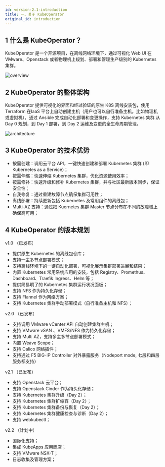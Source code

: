 ```yaml
---
id: version-2.1-introduction
title: 一、关于 KubeOperator
original_id: introduction
---
```


## 1 什么是 KubeOperator？

KubeOperator 是一个开源项目，在离线网络环境下，通过可视化 Web UI 在 VMware、Openstack 或者物理机上规划、部署和管理生产级别的 Kubernetes 集群。

![overview](../../../img/overview.png)

## 2 KubeOperator 的整体架构

KubeOperator 提供可视化的界面和经过验证的原生 K8S 离线安装包，使用 Terraform 在IaaS 平台上自动创建主机（用户也可以自行准备主机，比如物理机或虚拟机），通过 Ansible 完成自动化部署和变更操作，支持 Kubernetes 集群 从 Day 0 规划，到 Day 1 部署，到 Day 2 运维及变更的全生命周期管理。

![architecture](../../../img/KubeOperator.jpeg)

## 3 KubeOperator 的技术优势

-  按需创建：调用云平台 API，一键快速创建和部署 Kubernetes 集群 (即 Kubernetes as a Service)；
-  按需伸缩：快速伸缩 Kubernetes 集群，优化资源使用效率；
-  按需修补：快速升级和修补 Kubernetes 集群，并与社区最新版本同步，保证安全性；
-  自我修复：通过重建故障节点确保集群可用性；
-  离线部署：持续更新包括 Kubernetes 及常用组件的离线包；
-  Multi-AZ 支持：通过把 Kuernetes 集群 Master 节点分布在不同的故障域上确保高可用；

## 4 KubeOperator 的版本规划

 v1.0 （已发布）

- 提供原生 Kubernetes 的离线包仓库；
- 支持一主多节点部署模式；
- 支持离线环境下的一键自动化部署，可视化展示集群部署进展和结果；
- 内置 Kubernetes 常用系统应用的安装，包括 Registry、Promethus、Dashboard、Traefik Ingress、Helm 等；
- 提供简易明了的 Kubernetes 集群运行状况面板；
- 支持 NFS 作为持久化存储；
- 支持 Flannel 作为网络方案；
- 支持 Kubernetes 集群手动部署模式（自行准备主机和 NFS）；

 v2.0 （已发布）

- 支持调用 VMware vCenter API 自动创建集群主机；
- 支持 VMware vSAN 、VMFS/NFS 作为持久化存储；
- 支持 Multi AZ，支持多主多节点部署模式；
- 内置 Weave Scope；
- 支持 Calico 网络插件；
- 支持通过 F5 BIG-IP Controller 对外暴露服务（Nodeport mode, 七层和四层服务都支持）

 v2.1 （已发布）
 
 - 支持 Openstack 云平台；
 - 支持 Openstack Cinder 作为持久化存储；
 - 支持 Kubernetes 集群升级（Day 2）；
 - 支持 Kubernetes 集群扩缩容（Day 2）；
 - 支持 Kubernetes 集群备份与恢复（Day 2）；
 - 支持 Kubernetes 集群健康检查与诊断（Day 2）；
 - 支持 webkubectl；

 v2.2 （计划中）

 - 国际化支持；
 - 集成 KubeApps 应用商店；
 - 支持 VMware NSX-T；
 - 日志收集及管理方案；
